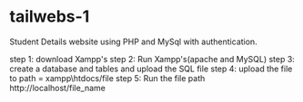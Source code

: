 # tailwebs-1
Student Details website using PHP and MySql with authentication.

step 1: download Xampp's
step 2: Run Xampp's(apache and MySQL)
step 3: create a database and tables and upload the SQL file
step 4: upload the file to path = xampp\htdocs/file
step 5: Run the file path http://localhost/file_name
